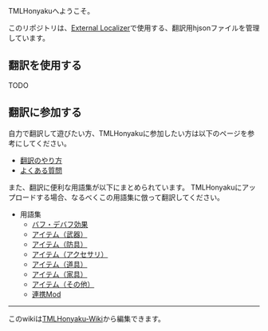 TMLHonyakuへようこそ。

このリポジトリは、[External Localizer][steam:ExternalLocalizer]で使用する、翻訳用hjsonファイルを管理しています。

## 翻訳を使用する

TODO

## 翻訳に参加する

自力で翻訳して遊びたい方、TMLHonyakuに参加したい方は以下のページを参考にしてください。

- [翻訳のやり方](翻訳のやり方)
- [よくある質問](FAQ)

また、翻訳に便利な用語集が以下にまとめられています。
TMLHonyakuにアップロードする場合、なるべくこの用語集に倣って翻訳してください。

- 用語集
  - [バフ・デバフ効果](用語集-バフ・デバフ効果)
  - [アイテム（武器）](用語集-アイテム（武器）)
  - [アイテム（防具）](用語集-アイテム（防具）)
  - [アイテム（アクセサリ）](用語集-アイテム（アクセサリ）)
  - [アイテム（道具）](用語集-アイテム（道具）)
  - [アイテム（家具）](用語集-アイテム（家具）)
  - [アイテム（その他）](用語集-アイテム（その他）)
  - [連携Mod](用語集-連携Mod)

___

このwikiは[TMLHonyaku-Wiki][github:TMLHonyaku-Wiki]から編集できます。

<!-- links -->
[steam:ExternalLocalizer]: <https://steamcommunity.com/workshop/filedetails/?id=2986383249>
[github:TMLHonyaku-Wiki]: <https://github.com/ExternalLocalizer/TMLHonyaku-Wiki>
